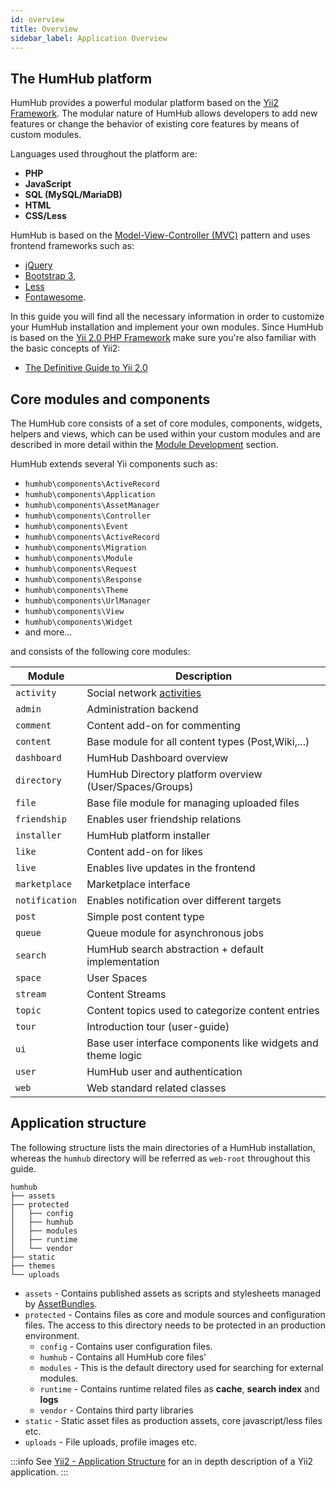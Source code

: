```yaml
---
id: overview
title: Overview
sidebar_label: Application Overview
---
```


## The HumHub platform

HumHub provides a powerful modular platform based on the [Yii2 Framework](http://www.yiiframework.com).
The modular nature of HumHub allows developers to add new features or change the behavior of existing core 
features by means of custom modules.

Languages used throughout the platform are: 

- **PHP**
- **JavaScript**
- **SQL (MySQL/MariaDB)**
- **HTML**
- **CSS/Less**

HumHub is based on the [Model-View-Controller (MVC)](https://en.wikipedia.org/wiki/Model%E2%80%93view%E2%80%93controller) 
pattern and uses frontend frameworks such as: 

- [jQuery](https://jquery.com/)
- [Bootstrap 3](https://getbootstrap.com/docs/3.4/),
- [Less](http://lesscss.org/)
- [Fontawesome](https://fontawesome.com/v4.7.0/).

In this guide you will find all the necessary information in order to customize your HumHub installation and implement your own modules.
Since HumHub is based on the [Yii 2.0 PHP Framework](http://www.yiiframework.com/) make sure you're also familiar with the basic concepts of Yii2:

- [The Definitive Guide to Yii 2.0](http://www.yiiframework.com/doc-2.0/guide-index.html) 

## Core modules and components

The HumHub core consists of a set of core modules, components, widgets, helpers and views, which can be used within your
custom modules and are described in more detail within the [Module Development](modules.md) section.

HumHub extends several Yii components such as:

 - `humhub\components\ActiveRecord`
 - `humhub\components\Application`
 - `humhub\components\AssetManager`
 - `humhub\components\Controller`
 - `humhub\components\Event`
 - `humhub\components\ActiveRecord`
 - `humhub\components\Migration`
 - `humhub\components\Module`
 - `humhub\components\Request`
 - `humhub\components\Response`
 - `humhub\components\Theme`
 - `humhub\components\UrlManager`
 - `humhub\components\View`
 - `humhub\components\Widget`
 - and more...

and consists of the following core modules:

| Module | Description |    
| -------- | ---------- |
| `activity`  | Social network [activities](activities.md) | 
| `admin` | Administration backend |
| `comment` | Content add-on for commenting |
| `content` | Base module for all content types (Post,Wiki,...) |
| `dashboard` | HumHub Dashboard overview |
| `directory` | HumHub Directory platform overview (User/Spaces/Groups) |
| `file` | Base file module for managing uploaded files  |
| `friendship` | Enables user friendship relations |
| `installer` | HumHub platform installer |
| `like` | Content add-on for likes |
| `live` | Enables live updates in the frontend |
| `marketplace` | Marketplace interface |
| `notification` | Enables notification over different targets |
| `post` | Simple post content type |
| `queue` | Queue module for asynchronous jobs |
| `search` | HumHub search abstraction + default implementation |
| `space` | User Spaces |
| `stream` | Content Streams |
| `topic` | Content topics used to categorize content entries |
| `tour` | Introduction tour (user-guide) |
| `ui` | Base user interface components like widgets and theme logic |
| `user` | HumHub user and authentication |
| `web` | Web standard related classes |
 
## Application structure

The following structure lists the main directories of a HumHub installation, whereas the `humhub` directory will be referred as
 `web-root` throughout this guide.

```
humhub
├── assets
├── protected
│   ├── config
│   ├── humhub
│   ├── modules
│   ├── runtime
│   └── vendor
├── static
├── themes
└── uploads
```

- `assets` - Contains published assets as scripts and stylesheets managed by [AssetBundles](https://www.yiiframework.com/doc/guide/2.0/en/structure-assets#asset-bundles).
- `protected` - Contains files as core and module sources and configuration files. The access to this directory needs to be protected 
in an production environment.
  - `config` - Contains user configuration files.
  - `humhub` - Contains all HumHub core files'
  - `modules` - This is the default directory used for searching for external modules.
  - `runtime` - Contains runtime related files as **cache**, **search index** and **logs**
  - `vendor` - Contains third party libraries
- `static` - Static asset files as production assets, core javascript/less files etc.
- `uploads` - File uploads, profile images etc.

:::info
See [Yii2 - Application Structure](https://www.yiiframework.com/doc/guide/2.0/en/structure-overview) for an in depth description
of a Yii2 application.
:::
